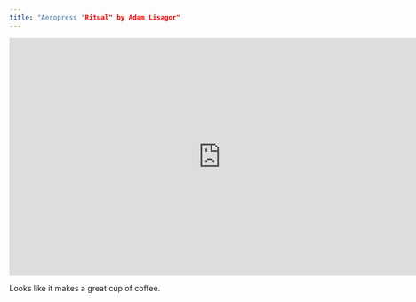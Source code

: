 ```yaml
---
title: "Aeropress "Ritual" by Adam Lisagor"
---
```

<p><iframe src="http://player.vimeo.com/video/40980282?title=0&amp;byline=0&amp;portrait=0&amp;color=ffffff" width="760" height="428" frameborder="0" webkitAllowFullScreen mozallowfullscreen allowFullScreen></iframe></p>
<p>Looks like it makes a great cup of coffee.</p>
